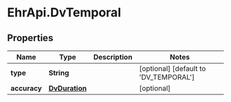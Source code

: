 # EhrApi.DvTemporal

## Properties
Name | Type | Description | Notes
------------ | ------------- | ------------- | -------------
**type** | **String** |  | [optional] [default to &#x27;DV_TEMPORAL&#x27;]
**accuracy** | [**DvDuration**](DvDuration.md) |  | [optional] 
